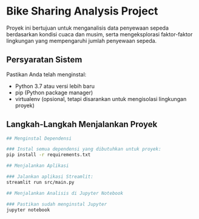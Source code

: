 # Bike Sharing Analysis Project

Proyek ini bertujuan untuk menganalisis data penyewaan sepeda berdasarkan kondisi cuaca dan musim, serta mengeksplorasi faktor-faktor lingkungan yang mempengaruhi jumlah penyewaan sepeda.

## Persyaratan Sistem

Pastikan Anda telah menginstal:

- Python 3.7 atau versi lebih baru
- pip (Python package manager)
- virtualenv (opsional, tetapi disarankan untuk mengisolasi lingkungan proyek)

## Langkah-Langkah Menjalankan Proyek


```bash
## Menginstal Dependensi

### Instal semua dependensi yang dibutuhkan untuk proyek:
pip install -r requirements.txt

## Menjalankan Aplikasi

### Jalankan aplikasi Streamlit:
streamlit run src/main.py

## Menjalankan Analisis di Jupyter Notebook

### Pastikan sudah menginstal Jupyter
jupyter notebook
